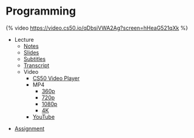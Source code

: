 # Programming

{% video https://video.cs50.io/qDbsiVWA2Ag?screen=hHeaG521qXk %}

- Lecture
    * [Notes](../../notes/programming/)
    * [Slides](https://cdn.cs50.net/cscie1a/2017/fall/lectures/programming/programming.pdf)
    * [Subtitles](https://cdn.cs50.net/cscie1a/2017/fall/lectures/programming/lang/en/programming.srt)
    * [Transcript](https://cdn.cs50.net/cscie1a/2017/fall/lectures/programming/lang/en/programming.txt)
    + Video
        * [CS50 Video Player](https://video.cs50.io/qDbsiVWA2Ag?screen=hHeaG521qXk)
        + MP4
            * [360p](https://cdn.cs50.net/cscie1a/2017/fall/lectures/programming/programming-360p.mp4.download)
            * [720p](https://cdn.cs50.net/cscie1a/2017/fall/lectures/programming/programming-720p.mp4.download)
            * [1080p](https://cdn.cs50.net/cscie1a/2017/fall/lectures/programming/programming-1080p.mp4.download)
            * [4K](https://cdn.cs50.net/cscie1a/2017/fall/lectures/programming/programming-4k.mp4.download)
        * [YouTube](https://youtu.be/qDbsiVWA2Ag)
* [Assignment](../../assignments/programming/)
